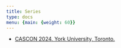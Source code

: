 ```yaml
---
title: Series
type: docs
menu: {main: {weight: 60}}
---
```


<ul>
    <li><a href="https://iccsse.github.io/CASCON2024/">CASCON 2024, York University, Toronto.</a></li>
</ul>

